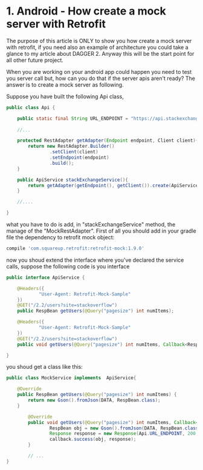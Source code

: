 # 1. Android - How create a mock server with Retrofit 

The purpose of this article is ONLY to show you how create a mock server with retrofit, if you need also an example of architecture you could take a glance to my article about DAGGER 2. Anyway this will be the start point for all other future project.  

When you are working on your android app could happen you need to test you server call but, how can you do that if the server apis aren't ready? 
The answer is to create a mock server as following.

Suppose you have built the following Api class, 
```java
public class Api {

    public static final String URL_ENDPOINT = "https://api.stackexchange.com";
    
    //...

    protected RestAdapter getAdapter(Endpoint endpoint, Client client){
        return new RestAdapter.Builder()
                .setClient(client)
                .setEndpoint(endpoint)
                .build();
    }

    public ApiService stackExchangeService(){
        return getAdapter(getEndpoint(), getClient()).create(ApiService.class);
    }

    //....

}
```

what you have to do is add, in "stackExchangeService" method, the manage of the "MockRestAdapter". 
First of all you should add in your gradle file the dependency to retrofit mock object:
```gradle
compile 'com.squareup.retrofit:retrofit-mock:1.9.0'
```
now you shoud extend the interface where you've declared the service calls, suppose the following code is you interface
```java
public interface ApiService {

    @Headers({
            "User-Agent: Retrofit-Mock-Sample"
    })
    @GET("/2.2/users?site=stackoverflow")
    public RespBean getUsers(@Query("pagesize") int numItems);

    @Headers({
            "User-Agent: Retrofit-Mock-Sample"
    })
    @GET("/2.2/users?site=stackoverflow")
    public void getUsers(@Query("pagesize") int numItems, Callback<RespBean> callback);

}
```
you shoud get a class like this:
```java
public class MockService implements  ApiService{

    @Override
    public RespBean getUsers(@Query("pagesize") int numItems) {
        return new Gson().fromJson(DATA, RespBean.class);
    }

        @Override
        public void getUsers(@Query("pagesize") int numItems, Callback<RespBean> callback) {
                RespBean obj = new Gson().fromJson(DATA, RespBean.class);
                Response response = new Response(Api.URL_ENDPOINT, 200, "nothing", Collections.EMPTY_LIST, new TypedByteArray("application/json", DATA.getBytes()));
                callback.success(obj, response);
        }

        // ...
}
```
